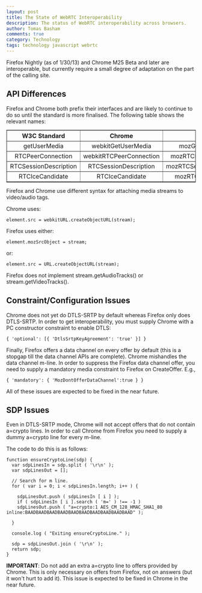 ```yaml
---
layout: post
title: The State of WebRTC Interoperability
description: The status of WebRTC interoperability across browsers.
author: Tomas Basham
comments: true
category: Technology
tags: technology javascript webrtc
---
```

Firefox Nightly (as of 1/30/13) and Chrome M25 Beta and later are interoperable, but currently require a small degree of adaptation on the part of the calling site.

## API Differences

Firefox and Chrome both prefix their interfaces and are likely to continue to do so until the standard is more finalised. The following table shows the relevant names:

<table border="1" width="100%" style="text-align:center; margin: 10px 0;">
  <tr>
    <th>W3C Standard</th>
    <th>Chrome</th>
    <th>Firefox</th>
  </tr>
  <tr>
    <td>getUserMedia</td>
    <td>webkitGetUserMedia</td>
    <td>mozGetUserMedia</td>
  </tr>
  <tr>
    <td>RTCPeerConnection</td>
    <td>webkitRTCPeerConnection</td>
    <td>mozRTCPeerConnection</td>
  </tr>
  <tr>
    <td>RTCSessionDescription</td>
    <td>RTCSessionDescription</td>
    <td>mozRTCSessionDescription</td>
  </tr>
  <tr>
    <td>RTCIceCandidate</td>
    <td>RTCIceCandidate</td>
    <td>mozRTCIceCandidate</td>
  </tr>
</table>

Firefox and Chrome use different syntax for attaching media streams to video/audio tags.

Chrome uses:

    element.src = webkitURL.createObjectURL(stream);

Firefox uses either:

    element.mozSrcObject = stream;

or:

    element.src = URL.createObjectURL(stream);

Firefox does not implement stream.getAudioTracks() or stream.getVideoTracks().

## Constraint/Configuration Issues

Chrome does not yet do DTLS-SRTP by default whereas Firefox only does DTLS-SRTP. In order to get interoperability, you must supply Chrome with a PC constructor constraint to enable DTLS:

    { 'optional': [{ 'DtlsSrtpKeyAgreement': 'true' }] }

Finally, Firefox offers a data channel on every offer by default (this is a stopgap till the data channel APIs are complete). Chrome mishandles the data channel m-line. In order to suppress the Firefox data channel offer, you need to supply a mandatory media constraint to Firefox on CreateOffer. E.g.,

    { 'mandatory': { 'MozDontOfferDataChannel':true } }

All of these issues are expected to be fixed in the near future.

## SDP Issues

Even in DTLS-SRTP mode, Chrome will not accept offers that do not contain a=crypto lines. In order to call Chrome from Firefox you need to supply a dummy a=crypto line for every m-line.

The code to do this is as follows:

    function ensureCryptoLine(sdp) {
      var sdpLinesIn = sdp.split ( '\r\n' );
      var sdpLinesOut = [];

      // Search for m line.
      for ( var i = 0; i < sdpLinesIn.length; i++ ) {

        sdpLinesOut.push ( sdpLinesIn [ i ] );
        if ( sdpLinesIn [ i ].search ( 'm=' ) !== -1 )
        sdpLinesOut.push ( "a=crypto:1 AES_CM_128_HMAC_SHA1_80 inline:BAADBAADBAADBAADBAADBAADBAADBAADBAADBAAD" );

      }

      console.log ( "Exiting ensureCryptoLine." );

      sdp = sdpLinesOut.join ( '\r\n' );
      return sdp;
    }

**IMPORTANT**: Do not add an extra a=crypto line to offers provided by Chrome. This is only necessary on offers from Firefox, not on answers (but it won't hurt to add it). This issue is expected to be fixed in Chrome in the near future.
